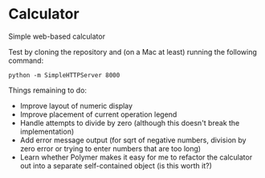 Calculator
==========

Simple web-based calculator

Test by cloning the repository and (on a Mac at least) running the following command:

    python -m SimpleHTTPServer 8000

Things remaining to do:
- Improve layout of numeric display
- Improve placement of current operation legend
- Handle attempts to divide by zero (although this doesn't break the implementation)
- Add error message output (for sqrt of negative numbers, division by zero error or trying to enter numbers that are too long)
- Learn whether Polymer makes it easy for me to refactor the calculator out into a separate self-contained object (is this worth it?)
